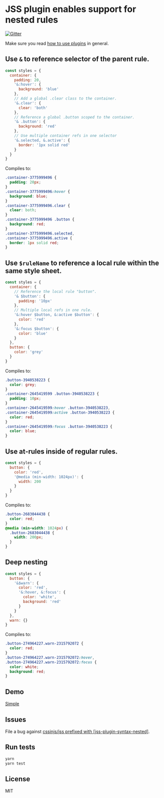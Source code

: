 # JSS plugin enables support for nested rules

[![Gitter](https://badges.gitter.im/JoinChat.svg)](https://gitter.im/cssinjs/lobby)

Make sure you read [how to use
plugins](https://github.com/cssinjs/jss/blob/master/docs/setup.md#setup-with-custom-plugins)
in general.

## Use `&` to reference selector of the parent rule.

```javascript
const styles = {
  container: {
    padding: 20,
    '&:hover': {
      background: 'blue'
    },
    // Add a global .clear class to the container.
    '&.clear': {
      clear: 'both'
    },
    // Reference a global .button scoped to the container.
    '& .button': {
      background: 'red'
    },
    // Use multiple container refs in one selector
    '&.selected, &.active': {
      border: '1px solid red'
    }
  }
}
```

Compiles to:

```css
.container-3775999496 {
  padding: 20px;
}
.container-3775999496:hover {
  background: blue;
}
.container-3775999496.clear {
  clear: both;
}
.container-3775999496 .button {
  background: red;
}
.container-3775999496.selected,
.container-3775999496.active {
  border: 1px solid red;
}
```

## Use `$ruleName` to reference a local rule within the same style sheet.

```javascript
const styles = {
  container: {
    // Reference the local rule "button".
    '& $button': {
      padding: '10px'
    },
    // Multiple local refs in one rule.
    '&:hover $button, &:active $button': {
      color: 'red'
    },
    '&:focus $button': {
      color: 'blue'
    }
  },
  button: {
    color: 'grey'
  }
}
```

Compiles to:

```css
.button-3940538223 {
  color: grey;
}
.container-2645419599 .button-3940538223 {
  padding: 10px;
}
.container-2645419599:hover .button-3940538223,
.container-2645419599:active .button-3940538223 {
  color: red;
}
.container-2645419599:focus .button-3940538223 {
  color: blue;
}
```

## Use at-rules inside of regular rules.

```javascript
const styles = {
  button: {
    color: 'red',
    '@media (min-width: 1024px)': {
      width: 200
    }
  }
}
```

Compiles to:

```css
.button-2683044438 {
  color: red;
}
@media (min-width: 1024px) {
  .button-2683044438 {
    width: 200px;
  }
}
```

## Deep nesting

```javascript
const styles = {
  button: {
    '&$warn': {
      color: 'red',
      '&:hover, &:focus': {
        color: 'white',
        background: 'red'
      }
    }
  },
  warn: {}
}
```

Compiles to:

```css
.button-274964227.warn-2315792072 {
  color: red;
}
.button-274964227.warn-2315792072:hover,
.button-274964227.warn-2315792072:focus {
  color: white;
  background: red;
}
```

## Demo

[Simple](http://cssinjs.github.io/examples/plugins/jss-plugin-syntax-nested/simple/index.html)

## Issues

File a bug against [cssinjs/jss prefixed with \[jss-plugin-syntax-nested\]](https://github.com/cssinjs/jss/issues/new?title=[jss-plugin-syntax-nested]%20).

## Run tests

```bash
yarn
yarn test
```

## License

MIT
